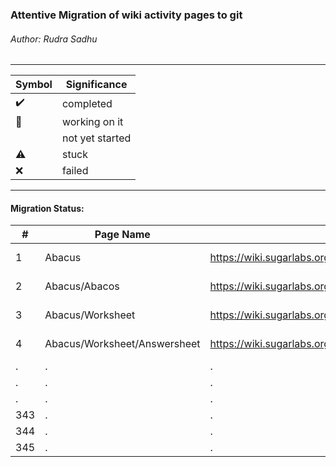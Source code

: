 ### Attentive Migration of wiki activity pages to git
###### Author: Rudra Sadhu
------------------------------------------------------------

| Symbol | Significance
|--------|-------------
|:heavy_check_mark: | completed
|:wrench:| working on it
|| not yet started
|:warning: | stuck
|:x: | failed

------------------------------------------------------
#### Migration Status:

\# | Page Name | Wiki Page | Github Page | Status
------|-----------|----------------|-------------|-------
1| Abacus | https://wiki.sugarlabs.org/go/Activities/Abacus | https://github.com/godiard/help-activity/blob/master/source/abacus.rst | :heavy_check_mark:
2| Abacus/Abacos | https://wiki.sugarlabs.org/go/Activities/Abacus/Abacos | https://github.com/godiard/help-activity/blob/master/source/abacus.rst | :heavy_check_mark:
3| Abacus/Worksheet | https://wiki.sugarlabs.org/go/Activities/Abacus/Worksheet | https://github.com/godiard/help-activity/blob/master/source/abacus_worksheet.rst | :heavy_check_mark:
4| Abacus/Worksheet/Answersheet | https://wiki.sugarlabs.org/go/Activities/Abacus/Worksheet/Answersheet | https://github.com/godiard/help-activity/blob/master/source/abacus_worksheet_answers.rst | :heavy_check_mark:
.| . | . | . |
.| . | . | . | :wrench:
.| . | . | . | :warning:
343 | . | . | . |
344 | . | . | . | :warning:
345 | . | . | . | :wrench:
